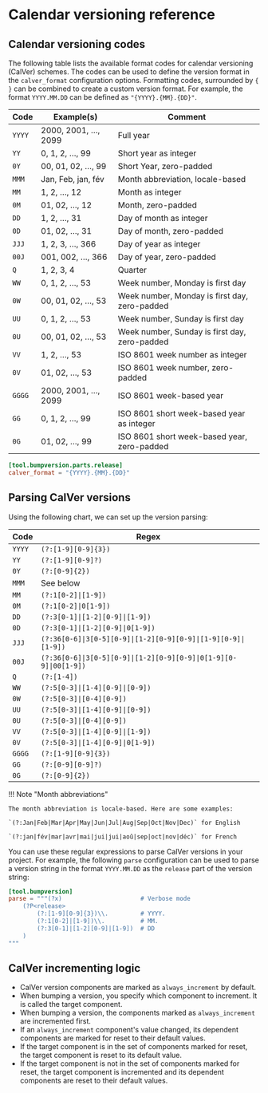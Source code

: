 # Calendar versioning reference

## Calendar versioning codes

The following table lists the available format codes for calendar versioning (CalVer) schemes. The codes can be used to define the version format in the `calver_format` configuration options. Formatting codes, surrounded by `{ }` can be combined to create a custom version format. For example, the format `YYYY.MM.DD` can be defined as `"{YYYY}.{MM}.{DD}"`.

| Code   | Example(s)          | Comment                                       |
|--------|---------------------|-----------------------------------------------|
| `YYYY` | 2000, 2001, …, 2099 | Full year                                     |
| `YY`   | 0, 1, 2, …, 99      | Short year as integer                         |
| `0Y`   | 00, 01, 02, …, 99   | Short Year, zero-padded                       |
| `MMM`  | Jan, Feb, jan, fév  | Month abbreviation, locale-based              |
| `MM`   | 1, 2, …, 12         | Month as integer                              |
| `0M`   | 01, 02, …, 12       | Month, zero-padded                            |
| `DD`   | 1, 2, …, 31         | Day of month as integer                       |
| `0D`   | 01, 02, …, 31       | Day of month, zero-padded                     |
| `JJJ`  | 1, 2, 3, …, 366     | Day of year as integer                        |
| `00J`  | 001, 002, …, 366    | Day of year, zero-padded                      |
| `Q`    | 1, 2, 3, 4          | Quarter                                       |
| `WW`   | 0, 1, 2, …, 53      | Week number, Monday is first day              |
| `0W`   | 00, 01, 02, …, 53   | Week number, Monday is first day, zero-padded |
| `UU`   | 0, 1, 2, …, 53      | Week number, Sunday is first day              |
| `0U`   | 00, 01, 02, …, 53   | Week number, Sunday is first day, zero-padded |
| `VV`   | 1, 2, …, 53         | ISO 8601 week number as integer               |
| `0V`   | 01, 02, …, 53       | ISO 8601 week number, zero-padded             |
| `GGGG` | 2000, 2001, …, 2099 | ISO 8601 week-based year                      |
| `GG`   | 0, 1, 2, …, 99      | ISO 8601 short week-based year as integer     |
| `0G`   | 01, 02, …, 99       | ISO 8601 short week-based year, zero-padded   |

```toml title="Example configuration"
[tool.bumpversion.parts.release]
calver_format = "{YYYY}.{MM}.{DD}"
```


## Parsing CalVer versions

Using the following chart, we can set up the version parsing:

| Code   | Regex                                                             |
|--------|-------------------------------------------------------------------|
| `YYYY` | `(?:[1-9][0-9]{3})`                                               |
| `YY`   | `(?:[1-9][0-9]?)`                                                 |
| `0Y`   | `(?:[0-9]{2})`                                                    |
| `MMM`  | See below                                                         |
| `MM`   | `(?:1[0-2]\|[1-9])`                                               |
| `0M`   | `(?:1[0-2]\|0[1-9])`                                              |
| `DD`   | `(?:3[0-1]\|[1-2][0-9]\|[1-9])`                                   |
| `0D`   | `(?:3[0-1]\|[1-2][0-9]\|0[1-9])`                                  |
| `JJJ`  | `(?:36[0-6]\|3[0-5][0-9]\|[1-2][0-9][0-9]\|[1-9][0-9]\|[1-9])`    |
| `00J`  | `(?:36[0-6]\|3[0-5][0-9]\|[1-2][0-9][0-9]\|0[1-9][0-9]\|00[1-9])` |
| `Q`    | `(?:[1-4])`                                                       |
| `WW`   | `(?:5[0-3]\|[1-4][0-9]\|[0-9])`                                   |
| `0W`   | `(?:5[0-3]\|[0-4][0-9])`                                          |
| `UU`   | `(?:5[0-3]\|[1-4][0-9]\|[0-9])`                                   |
| `0U`   | `(?:5[0-3]\|[0-4][0-9])`                                          |
| `VV`   | `(?:5[0-3]\|[1-4][0-9]\|[1-9])`                                   |
| `0V`   | `(?:5[0-3]\|[1-4][0-9]\|0[1-9])`                                  |
| `GGGG` | `(?:[1-9][0-9]{3})`                                               |
| `GG`   | `(?:[0-9][0-9]?)`                                                 |
| `0G`   | `(?:[0-9]{2})`                                                    |

!!! Note "Month abbreviations"

    The month abbreviation is locale-based. Here are some examples:

    `(?:Jan|Feb|Mar|Apr|May|Jun|Jul|Aug|Sep|Oct|Nov|Dec)` for English

    `(?:jan|fév|mar|avr|mai|jui|jui|aoû|sep|oct|nov|déc)` for French

You can use these regular expressions to parse CalVer versions in your project. For example, the following `parse` configuration can be used to parse a version string in the format `YYYY.MM.DD` as the `release` part of the version string:

```toml
[tool.bumpversion]
parse = """(?x)                      # Verbose mode
    (?P<release>
        (?:[1-9][0-9]{3})\\.         # YYYY.
        (?:1[0-2]|[1-9])\\.          # MM.
        (?:3[0-1]|[1-2][0-9]|[1-9])  # DD
    )
"""
```

## CalVer incrementing logic

- CalVer version components are marked as `always_increment` by default.
- When bumping a version, you specify which component to increment. It is called the target component.
- When bumping a version, the components marked as `always_increment` are incremented first.
- If an `always_increment` component's value changed, its dependent components are marked for reset to their default values.
- If the target component is in the set of components marked for reset, the target component is reset to its default value.
- If the target component is not in the set of components marked for reset, the target component is incremented and its dependent components are reset to their default values.
